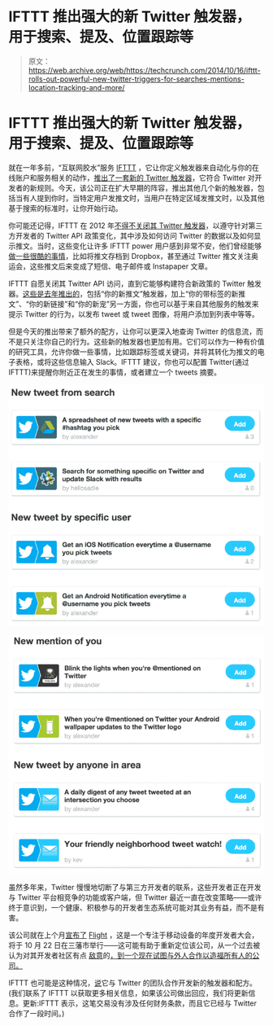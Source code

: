# IFTTT 推出强大的新 Twitter 触发器，用于搜索、提及、位置跟踪等

> 原文：<https://web.archive.org/web/https://techcrunch.com/2014/10/16/ifttt-rolls-out-powerful-new-twitter-triggers-for-searches-mentions-location-tracking-and-more/>

# IFTTT 推出强大的新 Twitter 触发器，用于搜索、提及、位置跟踪等

就在一年多前，“互联网胶水”服务 [IFTTT](https://web.archive.org/web/20230218160621/https://ifttt.com/) ，它让你定义触发器来自动化与你的在线账户和服务相关的动作，[推出了一套新的 Twitter 触发器](https://web.archive.org/web/20230218160621/https://techcrunch.com/2013/08/21/nearly-a-year-later-twitter-triggers-return-to-ifttt-with-official-support/)，它符合 Twitter 对开发者的新规则。今天，该公司正在扩大早期的阵容，推出其他几个新的触发器，包括当有人提到你时，当特定用户发推文时，当用户在特定区域发推文时，以及其他基于搜索的标准时，让你开始行动。

你可能还记得，IFTTT 在 2012 年[不得不关闭其 Twitter 触发器](https://web.archive.org/web/20230218160621/http://thenextweb.com/apps/2012/09/20/ifttt-removes-twitter-triggers-comply-new-api-policies/)，以遵守针对第三方开发者的 Twitter API 政策变化，其中涉及如何访问 Twitter 的数据以及如何显示推文。当时，这些变化让许多 IFTTT power 用户感到非常不安，他们曾经能够[做一些很酷的事情](https://web.archive.org/web/20230218160621/http://thenextweb.com/apps/2012/07/27/use-ifttts-custom-espn-trigger-channel-to-keep-up-with-the-olympics/)，比如将推文存档到 Dropbox，甚至通过 Twitter 推文关注奥运会，这些推文后来变成了短信、电子邮件或 Instapaper 文章。

IFTTT 自愿关闭其 Twitter API 访问，直到它能够构建符合新政策的 Twitter 触发器。[这些是去年推出的](https://web.archive.org/web/20230218160621/https://techcrunch.com/2013/08/21/nearly-a-year-later-twitter-triggers-return-to-ifttt-with-official-support/)，包括“你的新推文”触发器，加上“你的带标签的新推文”、“你的新链接”和“你的新宠”另一方面，你也可以基于来自其他服务的触发来提示 Twitter 的行为，以发布 tweet 或 tweet 图像，将用户添加到列表中等等。

但是今天的推出带来了额外的配方，让你可以更深入地查询 Twitter 的信息流，而不是只关注你自己的行为。这些新的触发器也更加有用。它们可以作为一种有价值的研究工具，允许你做一些事情，比如跟踪标签或关键词，并将其转化为推文的电子表格，或将这些信息输入 Slack。IFTTT 建议，你也可以配置 Twitter(通过 IFTTT)来提醒你附近正在发生的事情，或者建立一个 tweets 摘要。

![Screen Shot 2014-10-16 at 11.56.58 AM](img/7dbc3e8506e556a4b3c12c14b92c9a4f.png)

![Screen Shot 2014-10-16 at 11.57.09 AM](img/281098a00d41712248419506f12bad43.png)

虽然多年来，Twitter 慢慢地切断了与第三方开发者的联系，这些开发者正在开发与 Twitter 平台相竞争的功能或客户端，但 Twitter 最近一直在改变策略——或许终于意识到，一个健康、积极参与的开发者生态系统可能对其业务有益，而不是有害。

该公司就在上个月[宣布了](https://web.archive.org/web/20230218160621/https://techcrunch.com/2014/09/10/twitter-announces-flight-an-annual-mobile-developer-conference/) [Flight](https://web.archive.org/web/20230218160621/https://blog.twitter.com/2014/introducing-twitter-flight-our-first-mobile-developer-conference) ，这是一个专注于移动设备的年度开发者大会，将于 10 月 22 日在三藩市举行——这可能有助于重新定位该公司，从一个过去被认为对其开发者社区有点 [敌意](https://web.archive.org/web/20230218160621/https://techcrunch.com/2011/03/11/twitter-ecosystem-guidelines/)的[，到一个现在试图与外人合作以造福所有人的公司。](https://web.archive.org/web/20230218160621/https://techcrunch.com/2012/08/27/twitter-api-changes-are-already-posing-challenges-to-tweetbot-developers/)

IFTTT 也可能是这种情况，[说](https://web.archive.org/web/20230218160621/http://ift.tt/b_twittertriggers)它与 Twitter 的团队合作开发新的触发器和配方。(我们联系了 IFTTT 以获取更多相关信息，如果该公司做出回应，我们将更新信息。更新:IFTTT 表示，这笔交易没有涉及任何财务条款，而且它已经与 Twitter 合作了一段时间。)
